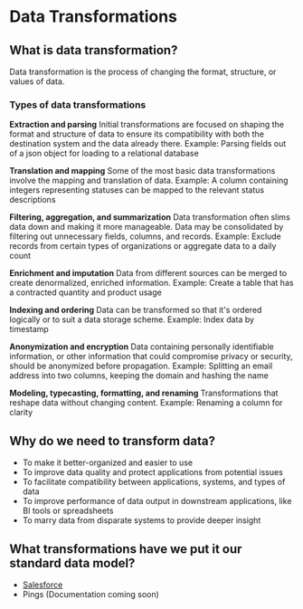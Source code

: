 # **Data Transformations**

## What is data transformation?

Data transformation is the process of changing the format, structure, or values of data.

### Types of data transformations

**Extraction and parsing**
Initial transformations are focused on shaping the format and structure of data to ensure its compatibility with both the destination system and the data already there.
Example: Parsing fields out of a json object for loading to a relational database

**Translation and mapping**
Some of the most basic data transformations involve the mapping and translation of data.
Example: A column containing integers representing statuses can be mapped to the relevant status descriptions

**Filtering, aggregation, and summarization**
Data transformation often slims data down and making it more manageable. Data may be consolidated by filtering out unnecessary fields, columns, and records.
Example: Exclude records from certain types of organizations or aggregate data to a daily count

**Enrichment and imputation**
Data from different sources can be merged to create denormalized, enriched information.
Example: Create a table that has a contracted quantity and product usage

**Indexing and ordering**
Data can be transformed so that it's ordered logically or to suit a data storage scheme.
Example: Index data by timestamp

**Anonymization and encryption**
Data containing personally identifiable information, or other information that could compromise privacy or security, should be anonymized before propagation.
Example: Splitting an email address into two columns, keeping the domain and hashing the name

**Modeling, typecasting, formatting, and renaming**
Transformations that reshape data without changing content.
Example: Renaming a column for clarity

## Why do we need to transform data?

- To make it better-organized and easier to use
- To improve data quality and protect applications from potential issues
- To facilitate compatibility between applications, systems, and types of data
- To improve performance of data output in downstream applications, like BI tools or spreadsheets
- To marry data from disparate systems to provide deeper insight

## What transformations have we put it our standard data model?

- [Salesforce](sfdc-architecture.md)
- Pings (Documentation coming soon)
